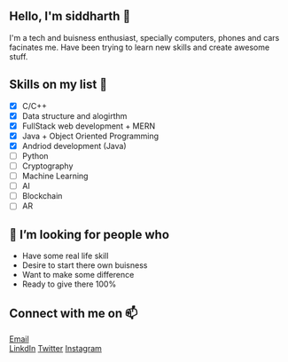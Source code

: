 ## **Hello, I'm siddharth 👋**
I'm a tech and buisness enthusiast, specially computers, phones and cars facinates me. Have been trying to learn new skills and create awesome stuff.

## **Skills on my list 🌱**
- [x] C/C++
- [x] Data structure and alogirthm
- [x] FullStack web development + MERN
- [x] Java + Object Oriented Programming 
- [x] Andriod development (Java)
- [ ] Python
- [ ] Cryptography
- [ ] Machine Learning
- [ ] AI
- [ ] Blockchain
- [ ] AR

## **👯 I’m looking for people who**
* Have some real life skill
* Desire to start there own buisness
* Want to make some difference
* Ready to give there 100%


## **Connect with me on 📫**
[Email](sidmya@gmail.com) <br />
[LinkdIn](https://www.linkedin.com/in/siddharth-saumya/)
[Twitter](https://twitter.com/siddharthsaumya)
[Instagram](https://www.instagram.com/thesiddharthsaumya/)

